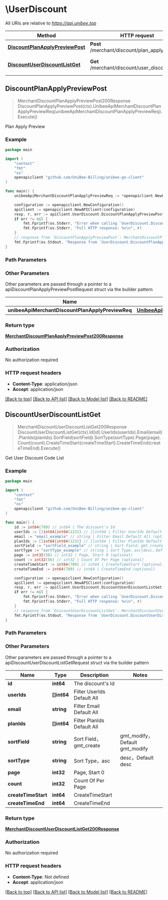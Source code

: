 # \UserDiscount

All URIs are relative to *https://api.unibee.top*

Method | HTTP request | Description
------------- | ------------- | -------------
[**DiscountPlanApplyPreviewPost**](UserDiscount.md#DiscountPlanApplyPreviewPost) | **Post** /merchant/discount/plan_apply_preview | Plan Apply Preview
[**DiscountUserDiscountListGet**](UserDiscount.md#DiscountUserDiscountListGet) | **Get** /merchant/discount/user_discount_list | Get User Discount Code List



## DiscountPlanApplyPreviewPost

> MerchantDiscountPlanApplyPreviewPost200Response DiscountPlanApplyPreviewPost(ctx).UnibeeApiMerchantDiscountPlanApplyPreviewReq(unibeeApiMerchantDiscountPlanApplyPreviewReq).Execute()

Plan Apply Preview



### Example

```go
package main

import (
	"context"
	"fmt"
	"os"
	openapiclient "github.com/UniBee-Billing/unibee-go-client"
)

func main() {
	unibeeApiMerchantDiscountPlanApplyPreviewReq := *openapiclient.NewUnibeeApiMerchantDiscountPlanApplyPreviewReq("Code_example") // UnibeeApiMerchantDiscountPlanApplyPreviewReq | 

	configuration := openapiclient.NewConfiguration()
	apiClient := openapiclient.NewAPIClient(configuration)
	resp, r, err := apiClient.UserDiscount.DiscountPlanApplyPreviewPost(context.Background()).UnibeeApiMerchantDiscountPlanApplyPreviewReq(unibeeApiMerchantDiscountPlanApplyPreviewReq).Execute()
	if err != nil {
		fmt.Fprintf(os.Stderr, "Error when calling `UserDiscount.DiscountPlanApplyPreviewPost``: %v\n", err)
		fmt.Fprintf(os.Stderr, "Full HTTP response: %v\n", r)
	}
	// response from `DiscountPlanApplyPreviewPost`: MerchantDiscountPlanApplyPreviewPost200Response
	fmt.Fprintf(os.Stdout, "Response from `UserDiscount.DiscountPlanApplyPreviewPost`: %v\n", resp)
}
```

### Path Parameters



### Other Parameters

Other parameters are passed through a pointer to a apiDiscountPlanApplyPreviewPostRequest struct via the builder pattern


Name | Type | Description  | Notes
------------- | ------------- | ------------- | -------------
 **unibeeApiMerchantDiscountPlanApplyPreviewReq** | [**UnibeeApiMerchantDiscountPlanApplyPreviewReq**](UnibeeApiMerchantDiscountPlanApplyPreviewReq.md) |  | 

### Return type

[**MerchantDiscountPlanApplyPreviewPost200Response**](MerchantDiscountPlanApplyPreviewPost200Response.md)

### Authorization

No authorization required

### HTTP request headers

- **Content-Type**: application/json
- **Accept**: application/json

[[Back to top]](#) [[Back to API list]](../README.md#documentation-for-api-endpoints)
[[Back to Model list]](../README.md#documentation-for-models)
[[Back to README]](../README.md)


## DiscountUserDiscountListGet

> MerchantDiscountUserDiscountListGet200Response DiscountUserDiscountListGet(ctx).Id(id).UserIds(userIds).Email(email).PlanIds(planIds).SortField(sortField).SortType(sortType).Page(page).Count(count).CreateTimeStart(createTimeStart).CreateTimeEnd(createTimeEnd).Execute()

Get User Discount Code List



### Example

```go
package main

import (
	"context"
	"fmt"
	"os"
	openapiclient "github.com/UniBee-Billing/unibee-go-client"
)

func main() {
	id := int64(789) // int64 | The discount's Id
	userIds := []int64{int64(123)} // []int64 | Filter UserIds Default All (optional)
	email := "email_example" // string | Filter Email Default All (optional)
	planIds := []int64{int64(123)} // []int64 | Filter PlanIds Default All (optional)
	sortField := "sortField_example" // string | Sort Field，gmt_create|gmt_modify，Default gmt_modify (optional)
	sortType := "sortType_example" // string | Sort Type，asc|desc，Default desc (optional)
	page := int32(56) // int32 | Page, Start 0 (optional)
	count := int32(56) // int32 | Count Of Per Page (optional)
	createTimeStart := int64(789) // int64 | CreateTimeStart (optional)
	createTimeEnd := int64(789) // int64 | CreateTimeEnd (optional)

	configuration := openapiclient.NewConfiguration()
	apiClient := openapiclient.NewAPIClient(configuration)
	resp, r, err := apiClient.UserDiscount.DiscountUserDiscountListGet(context.Background()).Id(id).UserIds(userIds).Email(email).PlanIds(planIds).SortField(sortField).SortType(sortType).Page(page).Count(count).CreateTimeStart(createTimeStart).CreateTimeEnd(createTimeEnd).Execute()
	if err != nil {
		fmt.Fprintf(os.Stderr, "Error when calling `UserDiscount.DiscountUserDiscountListGet``: %v\n", err)
		fmt.Fprintf(os.Stderr, "Full HTTP response: %v\n", r)
	}
	// response from `DiscountUserDiscountListGet`: MerchantDiscountUserDiscountListGet200Response
	fmt.Fprintf(os.Stdout, "Response from `UserDiscount.DiscountUserDiscountListGet`: %v\n", resp)
}
```

### Path Parameters



### Other Parameters

Other parameters are passed through a pointer to a apiDiscountUserDiscountListGetRequest struct via the builder pattern


Name | Type | Description  | Notes
------------- | ------------- | ------------- | -------------
 **id** | **int64** | The discount&#39;s Id | 
 **userIds** | **[]int64** | Filter UserIds Default All | 
 **email** | **string** | Filter Email Default All | 
 **planIds** | **[]int64** | Filter PlanIds Default All | 
 **sortField** | **string** | Sort Field，gmt_create|gmt_modify，Default gmt_modify | 
 **sortType** | **string** | Sort Type，asc|desc，Default desc | 
 **page** | **int32** | Page, Start 0 | 
 **count** | **int32** | Count Of Per Page | 
 **createTimeStart** | **int64** | CreateTimeStart | 
 **createTimeEnd** | **int64** | CreateTimeEnd | 

### Return type

[**MerchantDiscountUserDiscountListGet200Response**](MerchantDiscountUserDiscountListGet200Response.md)

### Authorization

No authorization required

### HTTP request headers

- **Content-Type**: Not defined
- **Accept**: application/json

[[Back to top]](#) [[Back to API list]](../README.md#documentation-for-api-endpoints)
[[Back to Model list]](../README.md#documentation-for-models)
[[Back to README]](../README.md)

